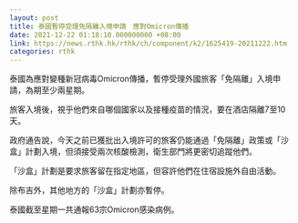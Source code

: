 ```yaml
---
layout: post
title: 泰國暫停受理免隔離入境申請　應對Omicron傳播
date: 2021-12-22 01:18:10.000000000 +08:00
link: https://news.rthk.hk/rthk/ch/component/k2/1625419-20211222.htm
categories: rthk
---
```


泰國為應對變種新冠病毒Omicron傳播，暫停受理外國旅客「免隔離」入境申請，為期至少兩星期。

旅客入境後，視乎他們來自哪個國家以及接種疫苗的情況，要在酒店隔離7至10天。

政府通告說，今天之前已獲批出入境許可的旅客仍能通過「免隔離」政策或「沙盒」計劃入境，但須接受兩次核酸檢測，衛生部門將更密切追蹤他們。

「沙盒」計劃是要求旅客留在指定地區，但容許他們在住宿設施外自由活動。

除布吉外，其他地方的「沙盒」計劃亦暫停。

泰國截至星期一共通報63宗Omicron感染病例。
